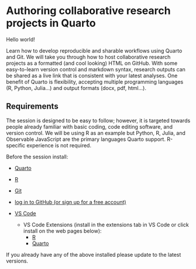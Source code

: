 # Authoring collaborative research projects in Quarto

Hello world!

Learn how to develop reproducible and sharable workflows using Quarto and Git. We will take you through how to host collaborative research projects as a formatted (and cool looking) HTML on GitHub. With some easy-to-learn version control and markdown syntax, research outputs can be shared as a live link that is consistent with your latest analyses. One benefit of Quarto is flexibility, accepting multiple programming languages (R, Python, Julia...) and output formats (docx, pdf, html...).

## Requirements

The session is designed to be easy to follow; however, it is targeted towards people already familiar with basic coding, code editing software, and version control. We will be using R as an example but Python, R, Julia, and Observable JavaScript are the primary languages Quarto support. R-specific experience is not required.

Before the session install:

- [Quarto](https://quarto.org/docs/get-started/)

- [R](https://www.r-project.org/)

- [Git](https://git-scm.com/book/en/v2/Getting-Started-Installing-Git)

- [log in to GitHub (or sign up for a free account)](https://github.com/)

- [VS Code](https://code.visualstudio.com/download)

  - VS Code Extensions (install in the extensions tab in VS Code or click install on the web pages below):
    - [R](https://marketplace.visualstudio.com/items?itemName=REditorSupport.r)
    - [Quarto](https://marketplace.visualstudio.com/items?itemName=quarto.quarto)

If you already have any of the above installed please update to the latest versions.

